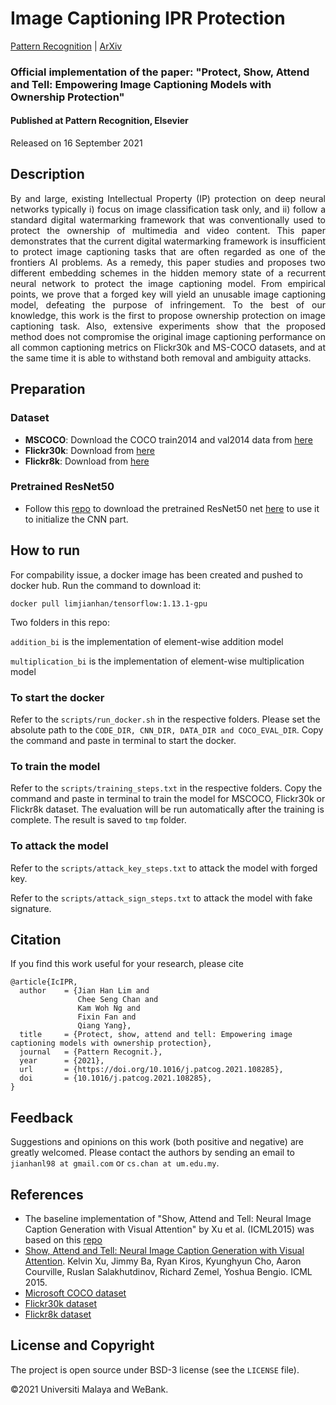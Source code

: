 # Image Captioning IPR Protection

[Pattern Recognition](https://www.sciencedirect.com/science/article/abs/pii/S0031320321004659) | [ArXiv](https://arxiv.org/abs/2008.11009)

### Official implementation of the paper: "Protect, Show, Attend and Tell: Empowering Image Captioning Models with Ownership Protection"

#### Published at Pattern Recognition, Elsevier

Released on 16 September 2021

## Description

<p align="justify"> By and large, existing Intellectual Property (IP) protection on deep neural networks typically i) focus on image classification task only, and ii) follow a standard digital watermarking framework that was conventionally used to protect the ownership of multimedia and video content. This paper demonstrates that the current digital watermarking framework is insufficient to protect image captioning tasks that are often regarded as one of the frontiers AI problems. As a remedy, this paper studies and proposes two different embedding schemes in the hidden memory state of a recurrent neural network to protect the image captioning model. From empirical points, we prove that a forged key will yield an unusable image captioning model, defeating the purpose of infringement. To the best of our knowledge, this work is the first to propose ownership protection on image captioning task. Also, extensive experiments show that the proposed method does not compromise the original image captioning performance on all common captioning metrics on Flickr30k and MS-COCO datasets, and at the same time it is able to withstand both removal and ambiguity attacks.</p>

## Preparation
### Dataset
- **MSCOCO**: Download the COCO train2014 and val2014 data from [here](http://cocodataset.org/#download)
- **Flickr30k**: Download from [here](http://shannon.cs.illinois.edu/DenotationGraph/)
- **Flickr8k**: Download from [here](https://illinois.edu/fb/sec/1713398)

### Pretrained ResNet50
- Follow this [repo](https://github.com/DeepRNN/image_captioning) to download the pretrained ResNet50 net [here](https://app.box.com/s/17vthb1zl0zeh340m4gaw0luuf2vscne) to use it to initialize the CNN part.

## How to run

For compability issue, a docker image has been created and pushed to docker hub. Run the command to download it:

```docker pull limjianhan/tensorflow:1.13.1-gpu```

Two folders in this repo:

```addition_bi``` is the implementation of element-wise addition model

```multiplication_bi``` is the implementation of element-wise multiplication model

### To start the docker

Refer to the ```scripts/run_docker.sh``` in the respective folders. Please set the absolute path to the ```CODE_DIR, CNN_DIR, DATA_DIR and COCO_EVAL_DIR```. Copy the command and paste in terminal to start the docker.

### To train the model

Refer to the ```scripts/training_steps.txt``` in the respective folders. Copy the command and paste in terminal to train the model for MSCOCO, Flickr30k or Flickr8k dataset. The evaluation will be run automatically after the training is complete. The result is saved to ```tmp``` folder.  

### To attack the model

Refer to the ```scripts/attack_key_steps.txt``` to attack the model with forged key.

Refer to the ```scripts/attack_sign_steps.txt``` to attack the model with fake signature.



## Citation
If you find this work useful for your research, please cite
```
@article{IcIPR,
  author    = {Jian Han Lim and
               Chee Seng Chan and
               Kam Woh Ng and
               Fixin Fan and
               Qiang Yang},
  title     = {Protect, show, attend and tell: Empowering image captioning models with ownership protection},
  journal   = {Pattern Recognit.},
  year      = {2021},
  url       = {https://doi.org/10.1016/j.patcog.2021.108285},
  doi       = {10.1016/j.patcog.2021.108285},
}
```

## Feedback
Suggestions and opinions on this work (both positive and negative) are greatly welcomed. Please contact the authors by sending an email to
`jianhanl98 at gmail.com` or `cs.chan at um.edu.my`.

## References
* The baseline implementation of "Show, Attend and Tell: Neural Image Caption Generation with Visual Attention" by Xu et al. (ICML2015) was based on this [repo](https://github.com/DeepRNN/image_captioning)
* [Show, Attend and Tell: Neural Image Caption Generation with Visual Attention](https://arxiv.org/abs/1502.03044). Kelvin Xu, Jimmy Ba, Ryan Kiros, Kyunghyun Cho, Aaron Courville, Ruslan Salakhutdinov, Richard Zemel, Yoshua Bengio. ICML 2015.
* [Microsoft COCO dataset](http://mscoco.org/)
* [Flickr30k dataset](http://shannon.cs.illinois.edu/DenotationGraph/)
* [Flickr8k dataset](https://illinois.edu/fb/sec/1713398)

## License and Copyright
The project is open source under BSD-3 license (see the ``` LICENSE ``` file).

&#169;2021 Universiti Malaya and WeBank.
